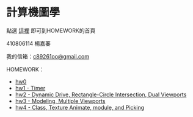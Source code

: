# 計算機圖學
點選 [這裡](https://zhen9777.github.io/CGhws/) 即可到HOMEWORK的首頁

410806114 楊嘉蓁

我的信箱：<c89261oo@gmail.com>



HOMEWORK：

- [hw0](https://zhen9777.github.io/CGhws/hw0.html)
- [hw1 - Timer](https://zhen9777.github.io/CGhws/hw1.html)
- [hw2 - Dynamic Drive, Rectangle-Circle Intersection, Dual Viewports](https://zhen9777.github.io/CGhws/hw2.html)
- [hw3 - Modeling, Multiple Viewports](https://zhen9777.github.io/CGhws/hw3.html)
- [hw4 - Class, Texture Animate, module, and Picking](https://zhen9777.github.io/CGhws/hw4.html)